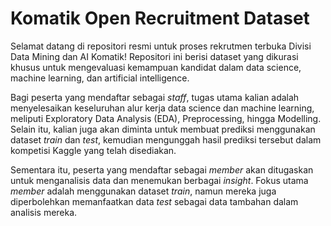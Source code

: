 # **Komatik Open Recruitment Dataset**

Selamat datang di repositori resmi untuk proses rekrutmen terbuka Divisi Data Mining dan AI Komatik! Repositori ini berisi dataset yang dikurasi khusus untuk mengevaluasi kemampuan kandidat dalam data science, machine learning, dan artificial intelligence.  

Bagi peserta yang mendaftar sebagai *staff*, tugas utama kalian adalah menyelesaikan keseluruhan alur kerja data science dan machine learning, meliputi Exploratory Data Analysis (EDA), Preprocessing, hingga Modelling. Selain itu, kalian juga akan diminta untuk membuat prediksi menggunakan dataset *train* dan *test*, kemudian mengunggah hasil prediksi tersebut dalam kompetisi Kaggle yang telah disediakan.  

Sementara itu, peserta yang mendaftar sebagai *member* akan ditugaskan untuk menganalisis data dan menemukan berbagai *insight*. Fokus utama *member* adalah menggunakan dataset *train*, namun mereka juga diperbolehkan memanfaatkan data *test* sebagai data tambahan dalam analisis mereka.  
